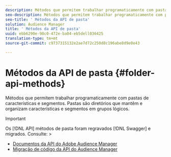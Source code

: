 ```yaml
---
description: Métodos que permitem trabalhar programaticamente com pastas de características e segmentos. Pastas são diretórios que mantêm e organizam características e segmentos em grupos lógicos.
seo-description: Métodos que permitem trabalhar programaticamente com pastas de características e segmentos. Pastas são diretórios que mantêm e organizam características e segmentos em grupos lógicos.
seo-title: ' Métodos da API de pasta'
solution: Audience Manager
title: ' Métodos da API de pasta'
uuid: ebb6290e-98c0-472e-ba04-eb5dell036425
translation-type: tm+mt
source-git-commit: c9737315132e2ae7d72c250d8c196abe8d9e0e43

---
```



# Métodos da API de pasta {#folder-api-methods}

Métodos que permitem trabalhar programaticamente com pastas de características e segmentos. Pastas são diretórios que mantêm e organizam características e segmentos em grupos lógicos.

<!-- api-folders.xml -->

>[!IMPORTANT]
>
>Os [!DNL API] métodos de pasta foram regravados [!DNL Swagger] e migrados. Consulte:  &gt;
>* [Documentos da API do Adobe Audience Manager](https://bank.demdex.com/portal/swagger/index.html)
>* [Migração de código da API do Audience Manager](../../api/api-swagger-migration.md)